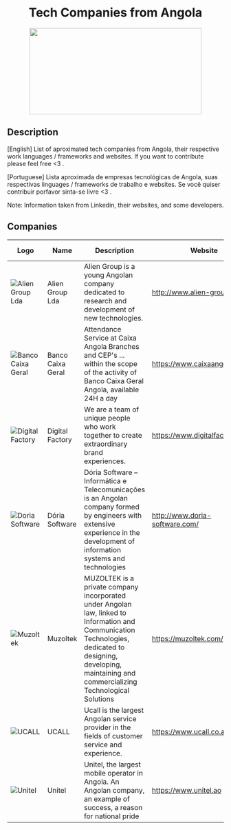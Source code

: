 <div align="center">
  <h1>Tech Companies from Angola</h1>
    <img src="https://wallpapercave.com/wp/wp4204683.jpg" width="400px" height="200px">
</div>

## Description
[English]
List of aproximated tech companies from Angola, their respective work languages / frameworks and websites. If you want to contribute please feel free <3 .

[Portuguese]
Lista aproximada de empresas tecnológicas de Angola, suas respectivas linguages / frameworks de trabalho e websites. Se você quiser contribuir porfavor sinta-se livre <3 .

Note: Information taken from Linkedin, their websites, and some developers.

## Companies
| Logo | Name | Description | Website | Languages / Frameworks | Location |
-------|------|-------------|---------|-----------|----------
![Alien Group Lda](http://mail.alien-group.com/webpage/images/logo.png) | Alien Group Lda | Alien Group is a young Angolan company dedicated to research and development of new technologies. | http://www.alien-group.com | Python, Laravel, PHP, Javascript | Angola
![Banco Caixa Geral](https://www.caixaangola.ao/application/images/logos/caixa-angola-footer.png) | Banco Caixa Geral | Attendance Service at Caixa Angola Branches and CEP's ... within the scope of the activity of Banco Caixa Geral Angola, available 24H a day | https://www.caixaangola.ao/ | C#, ASP.NET, Javascript | Angola
![Digital Factory](https://www.digitalfactory.co.ao/_nuxt/img/logo.99e1513.png) | Digital Factory | We are a team of unique people who work together to create extraordinary brand experiences. | https://www.digitalfactory.co.ao | C#, Javascript, Node.Js, Java, Flutter, SQL | Luanda / Angola
![Doria Software](http://www.doria-software.com/wp-content/uploads/2016/12/Doria-letras-Branca-1.png) | Dória Software | Dória Software – Informática e Telecomunicações is an Angolan company formed by engineers with extensive experience in the development of information systems and technologies | http://www.doria-software.com/ | C#, SQL | Luanda / Angola
![Muzoltek](https://media-exp1.licdn.com/dms/image/C510BAQHmWCZXRfq9xQ/company-logo_200_200/0/1519895472910?e=1637193600&v=beta&t=8WQ4IMGcOUEOSg7nWcjo6qW4dpdQW-B-FTkhjSgMpDc) | Muzoltek | MUZOLTEK is a private company incorporated under Angolan law, linked to Information and Communication Technologies, dedicated to designing, developing, maintaining and commercializing Technological Solutions | https://muzoltek.com/ | Java, C#, Javascript, PHP | Luanda
![UCALL](https://scontent.flad7-1.fna.fbcdn.net/v/t1.6435-1/cp0/p80x80/79150640_2696399470422518_7626581261527547904_n.png?_nc_cat=106&ccb=1-5&_nc_sid=dbb9e7&_nc_eui2=AeHIxE_lTbSvSw0n3Pp0wme1GtaM7PEqKIoa1ozs8SooipIxes7ESsnKpqg3ytzal-4LFXY9DeX_N4xsKtMu6lno&_nc_ohc=NGB3l0RbaFgAX-Jg6zi&_nc_ht=scontent.flad7-1.fna&edm=AABh448EAAAA&oh=86d64a343a54ad02c569b60a8d20544c&oe=613C1B09) | UCALL | Ucall is the largest Angolan service provider in the fields of customer service and experience. | https://www.ucall.co.ao/ | C#, Javascript, PHP, SQL , NodeJs (probably) | Angola (Luanda
![Unitel](https://www.unitel.ao/wp-content/themes/unitel/assets/img/wsu/logo_unitel.svg) | Unitel | Unitel, the largest mobile operator in Angola. An Angolan company, an example of success, a reason for national pride | https://www.unitel.ao | Javascript, PHP, SQL, Java (probably), C# | Angola
